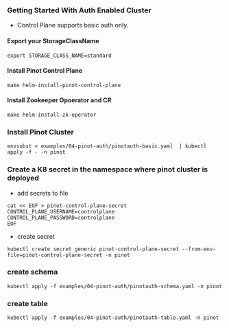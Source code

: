 ### Getting Started With Auth Enabled Cluster

- Control Plane supports basic auth only.

#### Export your StorageClassName 
```
export STORAGE_CLASS_NAME=standard
```

#### Install Pinot Control Plane
```
make helm-install-pinot-control-plane
```

#### Install Zookeeper Opoerator and CR
```
make helm-install-zk-operator
```

### Install Pinot Cluster

```
envsubst < examples/04-pinot-auth/pinotauth-basic.yaml  | kubectl apply -f - -n pinot
```

### Create a K8 secret in the namespace where pinot cluster is deployed


- add secrets to file
```
cat << EOF > pinot-control-plane-secret
CONTROL_PLANE_USERNAME=controlplane
CONTROL_PLANE_PASSWORD=controlplane
EOF
```

- create secret

```
kubectl create secret generic pinot-control-plane-secret --from-env-file=pinot-control-plane-secret -n pinot
```

### create schema

```
kubectl apply -f examples/04-pinot-auth/pinotauth-schema.yaml -n pinot
```

### create table

```
kubectl apply -f examples/04-pinot-auth/pinotauth-table.yaml -n pinot
```

